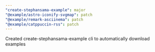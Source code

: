 ```yaml
---
"create-stephansama-example": major
"@example/astro-iconify-svgmap": patch
"@example/remark-asciinema": patch
"@example/catppuccin-rss": patch
---
```


Created create-stephansama-example cli to automatically download examples
